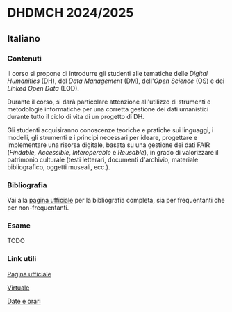 # DHDMCH 2024/2025
## Italiano
### Contenuti
Il corso si propone di introdurre gli studenti alle tematiche delle _Digital Humanities_ (DH), del _Data Management_ (DM), dell'_Open Science_ (OS) e dei _Linked Open Data_ (LOD).

Durante il corso, si darà particolare attenzione all'utilizzo di strumenti e metodologie informatiche per una corretta gestione dei dati umanistici durante tutto il ciclo di vita di un progetto di DH.

Gli studenti acquisiranno conoscenze teoriche e pratiche sui linguaggi, i modelli, gli strumenti e i principi necessari per ideare, progettare e implementare una risorsa digitale, basata su una gestione dei dati FAIR (_Findable_, _Accessible_, _Interoperable_ e _Reusable_), in grado di valorizzare il patrimonio culturale (testi letterari, documenti d'archivio, materiale bibliografico, oggetti museali, ecc.).

### Bibliografia
Vai alla [pagina ufficiale](https://www.unibo.it/it/studiare/dottorati-master-specializzazioni-e-altra-formazione/insegnamenti/insegnamento/2024/502386) per la bibliografia completa, sia per frequentanti che per non-frequentanti.

### Esame
TODO

### Link utili
[Pagina ufficiale](https://www.unibo.it/it/studiare/dottorati-master-specializzazioni-e-altra-formazione/insegnamenti/insegnamento/2024/502386)

[Virtuale](https://virtuale.unibo.it/course/view.php?id=66104)

[Date e orari](https://www.unibo.it/it/studiare/dottorati-master-specializzazioni-e-altra-formazione/insegnamenti/insegnamento/2024/502386/orariolezioni)

